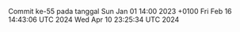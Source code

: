 Commit ke-55 pada tanggal Sun Jan 01 14:00 2023 +0100
Fri Feb 16 14:43:06 UTC 2024
Wed Apr 10 23:25:34 UTC 2024
